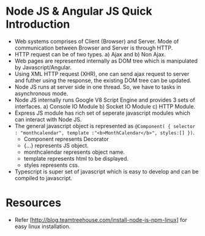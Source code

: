 # Node JS & Angular JS Quick Introduction
* Web systems comprises of Client (Browser) and Server. Mode of communication between Browser and Server is through HTTP. 
* HTTP request can be of two types. a) Ajax and b) Non Ajax. 
* Web pages are represented internally as DOM tree which is manipulated by Javascript/Angular.
* Using XML HTTP request (XHR), one can send ajax request to server and futher using the response, the existing DOM tree can be updated.
* Node JS runs at server side in one thread. So, we have to tasks in asynchronous mode.
* Node JS internally runs Google V8 Script Engine and provides 3 sets of interfaces. a) Console IO Module b) Socket IO Module c) HTTP Module.
* Express JS module has rich set of seperate javascript modules which can interact with Node JS.
* The general javascript object is represented as `@Component( { selector : "monthcalendar", template :"<b>MonthCalendar</b>", styles:[] })`.
  - Component represents Decorator
  - {...} represents JS object.
  - monthcalendar represents object name.
  - template represents html to be displayed.
  - styles represents css.
* Typescript is super set of javascript which is easy to develop and can be compiled to javascript. 

# Resources
* Refer [http://blog.teamtreehouse.com/install-node-js-npm-linux] for easy linux installation.
